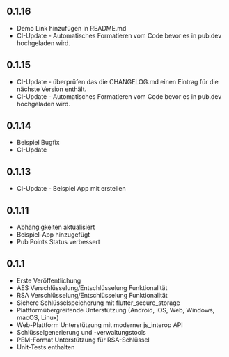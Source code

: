 ## 0.1.16
* Demo Link hinzufügen in README.md
* CI-Update - Automatisches Formatieren vom Code bevor es in pub.dev hochgeladen wird.

## 0.1.15

* CI-Update - überprüfen das die CHANGELOG.md einen Eintrag für die nächste Version enthält.
* CI-Update - Automatisches Formatieren vom Code bevor es in pub.dev hochgeladen wird.

## 0.1.14

* Beispiel Bugfix
* CI-Update

## 0.1.13

* CI-Update - Beispiel App mit erstellen

## 0.1.11

* Abhängigkeiten aktualisiert
* Beispiel-App hinzugefügt
* Pub Points Status verbessert

## 0.1.1

* Erste Veröffentlichung
* AES Verschlüsselung/Entschlüsselung Funktionalität
* RSA Verschlüsselung/Entschlüsselung Funktionalität  
* Sichere Schlüsselspeicherung mit flutter_secure_storage
* Plattformübergreifende Unterstützung (Android, iOS, Web, Windows, macOS, Linux)
* Web-Plattform Unterstützung mit moderner js_interop API
* Schlüsselgenerierung und -verwaltungstools
* PEM-Format Unterstützung für RSA-Schlüssel
* Unit-Tests enthalten